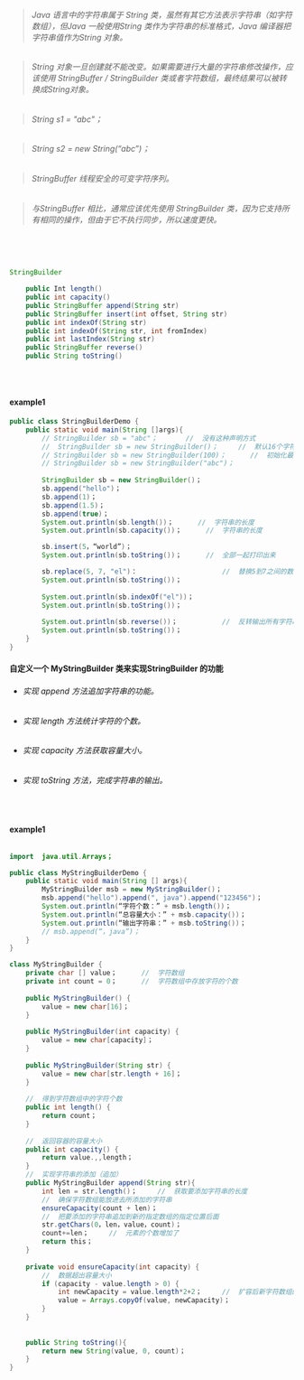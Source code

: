 > ###### Java 语言中的字符串属于 String 类，虽然有其它方法表示字符串（如字符数组），但Java 一般使用String 类作为字符串的标准格式，Java 编译器把字符串值作为String 对象。

> ###### String 对象一旦创建就不能改变。如果需要进行大量的字符串修改操作，应该使用 StringBuffer / StringBuilder 类或者字符数组，最终结果可以被转换成String对象。

> ###### String s1 = "abc"；

> ###### String s2 = new String(“abc”)；

> ###### StringBuffer    线程安全的可变字符序列。

> ###### 与StringBuffer 相比，通常应该优先使用 StringBuilder 类，因为它支持所有相同的操作，但由于它不执行同步，所以速度更快。

<br>

```java

StringBuilder

    public Int length()
    public int capacity()
    public StringBuffer append(String str)
    public StringBuffer insert(int offset, String str)
    public int indexOf(String str)
    public int indexOf(String str, int fromIndex)
    public int lastIndex(String str)
    public StringBuffer reverse()
    public String toString()        
    
```
<br>

#### example1

```java
public class StringBuilderDemo {
    public static void main(String []args){
        // StringBuilder sb = "abc"；       //  没有这种声明方式
        //  StringBuilder sb = new StringBuilder()；     //  默认16个字符的大小
        // StringBuilder sb = new StringBuilder(100)；      //  初始化最大容量大小的字符串
        // StringBuilder sb = new StringBuilder("abc")；          
        
        StringBuilder sb = new StringBuilder()；
        sb.append("hello")；
        sb.append(1)；           
        sb.append(1.5)；           
        sb.append(true)；
        System.out.println(sb.length())；      //  字符串的长度
        System.out.println(sb.capacity())；      //  字符串的长度

        sb.insert(5，“world”)；
        System.out.println(sb.toString())；      //  全部一起打印出来

        sb.replace(5, 7, "el")：                     //  替换5到7之间的数字
        System.out.println(sb.toString())；
        
        System.out.println(sb.indexOf("el"))；
        System.out.println(sb.toString())；                
        
        System.out.println(sb.reverse())；           //  反转输出所有字符串
        System.out.println(sb.toString())；
    }
}


```


#### 自定义一个 MyStringBuilder 类来实现StringBuilder 的功能
* ###### 实现 append 方法追加字符串的功能。
* ###### 实现 length 方法统计字符的个数。
* ###### 实现 capacity 方法获取容量大小。
* ###### 实现 toString 方法，完成字符串的输出。

<br>

#### example1

```java

import  java.util.Arrays；

public class MyStringBuilderDemo {
    public static void main(String [] args){
        MyStringBuilder msb = new MyStringBuilder()；
        msb.append("hello").append(", java").append("123456")；
        System.out.println(“字符个数：” + msb.length())；
        System.out.println(“总容量大小：” + msb.capacity())；
        System.out.println(“输出字符串：” + msb.toString())；
        // msb.append(“，java”)；
    }
}

class MyStringBuilder {
    private char [] value；      //  字符数组
    private int count = 0；      //  字符数组中存放字符的个数
    
    public MyStringBuilder() {
        value = new char[16]；        
    }
    
    public MyStringBuilder(int capacity) {
        value = new char[capacity]；        
    }
    
    public MyStringBuilder(String str) {
        value = new char[str.length + 16]；        
    }
    
    //  得到字符数组中的字符个数
    public int length() {
        return count；                     
    }
    
    //  返回容器的容量大小
    public int capacity() {
        return value.,,length；        
    }        
    //  实现字符串的添加（追加）
    public MyStringBuilder append(String str){
        int len = str.length()；     //  获取要添加字符串的长度
        //  确保字符数组能放进去所添加的字符串                
        ensureCapacity(count + len)；
        //  把要添加的字符串追加到新的指定数组的指定位置后面
        str.getChars(0，len，value，count)；
        count+=len；     //  元素的个数增加了
        return this；
    }
    
    private void ensureCapacity(int capacity) {
        //  数据超出容量大小
        if (capacity - value.length > 0) {
            int newCapacity = value.length*2+2；     //  扩容后新字符数组的大小     
            value = Arrays.copyOf(value, newCapacity)；                   
        }        
    }
    
    
    public String toString(){
        return new String(value, 0, count)；        
    }
}


```

